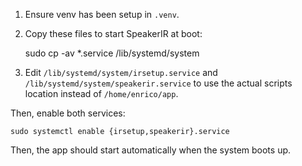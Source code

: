 1. Ensure venv has been setup in `.venv`.

1. Copy these files to start SpeakerIR at boot:

    sudo cp -av *.service /lib/systemd/system

2. Edit `/lib/systemd/system/irsetup.service` and `/lib/systemd/system/speakerir.service` to use the actual scripts location instead of `/home/enrico/app`.

Then, enable both services:

    sudo systemctl enable {irsetup,speakerir}.service

Then, the app should start automatically when the system boots up.